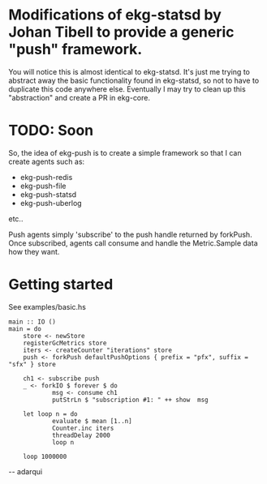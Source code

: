# Modifications of ekg-statsd by Johan Tibell to provide a generic "push" framework.

You will notice this is almost identical to ekg-statsd. It's just me trying to abstract away the basic functionality found in ekg-statsd, so not to have to duplicate this code anywhere else. Eventually I may try to clean up this "abstraction" and create a PR in ekg-core.

# TODO: Soon

So, the idea of ekg-push is to create a simple framework so that I can create agents such as:
- ekg-push-redis
- ekg-push-file
- ekg-push-statsd
- ekg-push-uberlog

etc..

Push agents simply 'subscribe' to the push handle returned by forkPush. Once subscribed, agents call consume and handle the Metric.Sample data how they want.

# Getting started

See examples/basic.hs

```
main :: IO ()
main = do
    store <- newStore
    registerGcMetrics store
    iters <- createCounter "iterations" store
    push <- forkPush defaultPushOptions { prefix = "pfx", suffix = "sfx" } store

    ch1 <- subscribe push
    _ <- forkIO $ forever $ do
            msg <- consume ch1
            putStrLn $ "subscription #1: " ++ show  msg

    let loop n = do
            evaluate $ mean [1..n]
            Counter.inc iters
            threadDelay 2000
            loop n

    loop 1000000
```

-- adarqui
